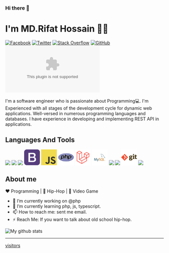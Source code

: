 ### Hi there 👋

# I'm MD.Rifat Hossain 👨‍💻

<a href="https://www.facebook.com/m.rifath.hossain" target="_blank"><img src="https://img.shields.io/badge/Facebook-%231877F2.svg?&style=flat-square&logo=facebook&logoColor=white" alt="Facebook"></a>
[![Twitter](https://img.shields.io/badge/-Twitter-222222?style=flat-square&logo=twitter&logoColor=white&link=https://twitter.com/rifat_hossain21/)](https://twitter.com/rifat_hossain21/)
[![Stack Overflow](https://img.shields.io/badge/-Stack%20Overflow-222222?style=flat-square&logo=stack-overflow&logoColor=white&link=https://stackoverflow.com/users/7938471/rifat-h?tab=profile)](https://stackoverflow.com/users/7938471/rifat-h?tab=profile)
[![GitHub](https://img.shields.io/badge/-GitHub-181717?style=flat-square&logo=github&link=https://github.com/rifat-H/)](https://github.com/rifat-H/)
[![Mail](https://camo.githubusercontent.com/4e0d7e12be722af18014726afb00aa6e2c1c8ffd/68747470733a2f2f696d672e736869656c64732e696f2f62616467652f2d486f746d61696c2d3030373844343f7374796c653d666c61742d737175617265266c6f676f3d6d6963726f736f66742d6f75746c6f6f6b266c6f676f436f6c6f723d7768697465266c696e6b3d6d61696c746f3a6c75697a6361726c6f735f6162626f747440686f746d61696c2e636f6d&link=mailto:rifat.h@hotmail.com)](mailto:rifat.h@hotmail.com)

I'm a software engineer who is passionate about Programming💻. I'm Experienced with all stages of the development cycle for dynamic web applications. Well-versed in numerous programming languages and databases. I have experience in developing and implementing REST API in applications.

## Languages And Tools

<code><img height="50" src="https://camo.githubusercontent.com/f72f377226de9f17aa8de60aacd287069503c807/68747470733a2f2f63646e2e737667706f726e2e636f6d2f6c6f676f732f68746d6c2d352e737667"></code>
<code><img height="50" src="https://camo.githubusercontent.com/f68dff6e71f5f47d3cbb727b0112b162b2cf32a1/68747470733a2f2f63646e2e737667706f726e2e636f6d2f6c6f676f732f6373732d332e737667"></code>
<code><img height="50" src="https://camo.githubusercontent.com/21a9e6f9bdaf1bbe47706acfe4c2889b7085de22/68747470733a2f2f63646e2e737667706f726e2e636f6d2f6c6f676f732f736173732e737667"></code>
<code><img height="50" src="https://raw.githubusercontent.com/github/explore/80688e429a7d4ef2fca1e82350fe8e3517d3494d/topics/bootstrap/bootstrap.png"></code>
<code><img height="50" src="https://raw.githubusercontent.com/github/explore/80688e429a7d4ef2fca1e82350fe8e3517d3494d/topics/javascript/javascript.png"></code>
<code><img height="50" src="https://raw.githubusercontent.com/github/explore/ccc16358ac4530c6a69b1b80c7223cd2744dea83/topics/php/php.png"></code>
<code><img height="50" src="https://raw.githubusercontent.com/github/explore/56a826d05cf762b2b50ecbe7d492a839b04f3fbf/topics/laravel/laravel.png"></code>
<code><img height="50" src="https://raw.githubusercontent.com/github/explore/80688e429a7d4ef2fca1e82350fe8e3517d3494d/topics/mysql/mysql.png"></code>
<code><img height="50" src="https://media.githubusercontent.com/media/microsoft/vscode-docs/master/images/logo-stable.png"></code>
<code><img height="50" src="https://camo.githubusercontent.com/ad0a21739b4fb3abda5cc171ac277a8053882135/68747470733a2f2f6c61726176656c2e636f6d2f6173736574732f696d672f636f6d706f6e656e74732f6c6f676f2d6d69782e737667"></code>
<code><img height="50" src="https://raw.githubusercontent.com/github/explore/80688e429a7d4ef2fca1e82350fe8e3517d3494d/topics/git/git.png"></code>
<code><img height="50" src="https://camo.githubusercontent.com/66a1645d7bba4fb68b45ecb54d914787c6c61fb1/68747470733a2f2f6173736574732e676574706f73746d616e2e636f6d2f636f6d6d6f6e2d73686172652f706f73746d616e2d6c6f676f2d686f72697a6f6e74616c2d333230783133322e706e67"></code>

## About me

:heart: Programming | :black_heart: Hip-Hop | :blue_heart: Video Game

- 🔭 I’m currently working on @php
- 🌱 I’m currently learning php, js, typescript.
- 📫 How to reach me: sent me email.
- ⚡️ Reach Me: If you want to talk about old school hip-hop.

![My github stats](https://github-readme-stats.vercel.app/api?username=rifat-H&show_icons=true&hide_border=true)

---

[visitors](https://visitor-badge.glitch.me/badge?page_id=rifat-H)
